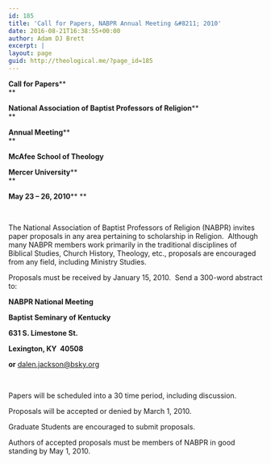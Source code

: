 ```yaml
---
id: 185
title: 'Call for Papers, NABPR Annual Meeting &#8211; 2010'
date: 2016-08-21T16:38:55+00:00
author: Adam DJ Brett
excerpt: |
layout: page
guid: http://theological.me/?page_id=185
---
```

**Call for Papers****  
** 

**National Association of Baptist Professors of Religion****  
** 

**Annual Meeting****  
** 

**McAfee School of Theology**

**Mercer University****  
** 

**May 23 – 26, 2010**** **

&nbsp;

The National Association of Baptist Professors of Religion (NABPR) invites paper proposals in any area pertaining to scholarship in Religion.  Although many NABPR members work primarily in the traditional disciplines of Biblical Studies, Church History, Theology, etc., proposals are encouraged from any field, including Ministry Studies.

Proposals must be received by January 15, 2010.  Send a 300-word abstract to:

**NABPR National Meeting**

**Baptist Seminary of Kentucky**

**631 S. Limestone St.**

**Lexington, KY  40508**

**or** [<u>dalen.jackson@bsky.org</u>](mailto:dalen.jackson@bsky.org)

&nbsp;

Papers will be scheduled into a 30 time period, including discussion.

Proposals will be accepted or denied by March 1, 2010.

Graduate Students are encouraged to submit proposals.

Authors of accepted proposals must be members of NABPR in good standing by May 1, 2010.